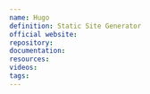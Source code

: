 ```yaml
---
name: Hugo
definition: Static Site Generator
official website:
repository:
documentation:
resources:
videos: 
tags: 
---
```

